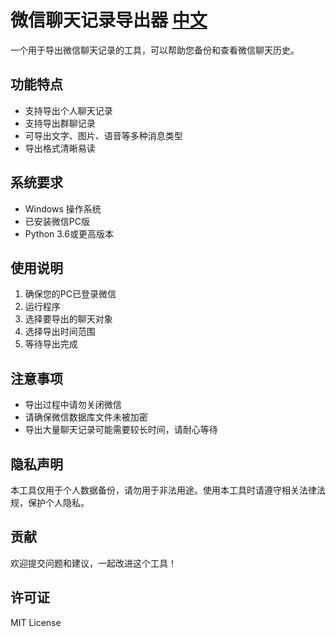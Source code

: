 # 微信聊天记录导出器                    [中文](https://github.com/Li-yu-ji/Wechat-chat-record-export-tool/blob/main/README.md)

一个用于导出微信聊天记录的工具，可以帮助您备份和查看微信聊天历史。

## 功能特点

- 支持导出个人聊天记录
- 支持导出群聊记录
- 可导出文字、图片、语音等多种消息类型
- 导出格式清晰易读

## 系统要求

- Windows 操作系统
- 已安装微信PC版
- Python 3.6或更高版本

## 使用说明

1. 确保您的PC已登录微信
2. 运行程序
3. 选择要导出的聊天对象
4. 选择导出时间范围
5. 等待导出完成

## 注意事项

- 导出过程中请勿关闭微信
- 请确保微信数据库文件未被加密
- 导出大量聊天记录可能需要较长时间，请耐心等待

## 隐私声明

本工具仅用于个人数据备份，请勿用于非法用途。使用本工具时请遵守相关法律法规，保护个人隐私。

## 贡献

欢迎提交问题和建议，一起改进这个工具！

## 许可证

MIT License
